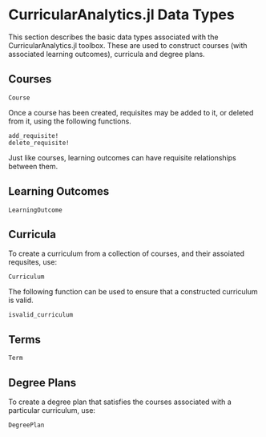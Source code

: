 # CurricularAnalytics.jl Data Types
This section describes the basic data types associated with the CurricularAnalytics.jl toolbox. These are used to construct courses (with associated learning outcomes), curricula and degree plans. 

## Courses
```@docs
Course
```
Once a course has been created, requisites may be added to it, or deleted from it, using the following functions.
```@docs
add_requisite!
delete_requisite!
```

Just like courses, learning outcomes can have requisite relationships between them.
## Learning Outcomes
```@docs
LearningOutcome
```

## Curricula
To create a curriculum from a collection of courses, and their assoiated requsites, use:
```@docs
Curriculum
```
The following function can be used to ensure that a constructed curriculum is valid.
```@docs
isvalid_curriculum
```

## Terms
```@docs
Term
```
## Degree Plans
To create a degree plan that satisfies the courses associated with a particular curriculum, use:
```@docs
DegreePlan
```